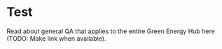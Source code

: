 # Test

Read about general QA that applies to the entire Green Energy Hub here (TODO: Make link when available).
